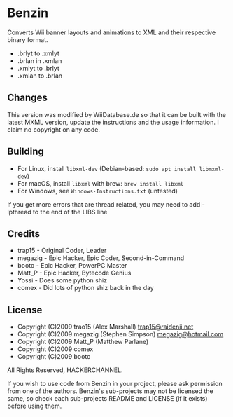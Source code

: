 # Benzin

Converts Wii banner layouts and animations to XML and their respective binary format.

- .brlyt to .xmlyt
- .brlan in .xmlan
- .xmlyt to .brlyt
- .xmlan to .brlan

## Changes

This version was modified by WiiDatabase.de so that it can be built with the latest MXML version, update the instructions and the usage information. I claim no copyright on any code.

## Building

- For Linux, install `libxml-dev` (Debian-based: `sudo apt install libmxml-dev`)
- For macOS, install `libxml` with brew: `brew install libxml`
- For Windows, see `Windows-Instructions.txt` (untested)

If you get more errors that are thread related, you may need to add -lpthread to the end of the LIBS line

## Credits

* trap15 - Original Coder, Leader
* megazig - Epic Hacker, Epic Coder, Second-in-Command
* booto - Epic Hacker, PowerPC Master
* Matt_P - Epic Hacker, Bytecode Genius
* Yossi - Does some python shiz
* comex - Did lots of python shiz back in the day

## License

* Copyright (C)2009 trao15 (Alex Marshall) <trap15@raidenii.net>
* Copyright (C)2009 megazig (Stephen Simpson) <megazig@hotmail.com>
* Copyright (C)2009 Matt_P (Matthew Parlane)
* Copyright (C)2009 comex
* Copyright (C)2009 booto

All Rights Reserved, HACKERCHANNEL.

If you wish to use code from Benzin in your project, please ask permission from one of the authors.
Benzin's sub-projects may not be licensed the same, so check each sub-projects README and LICENSE (if it exists) before using them.
